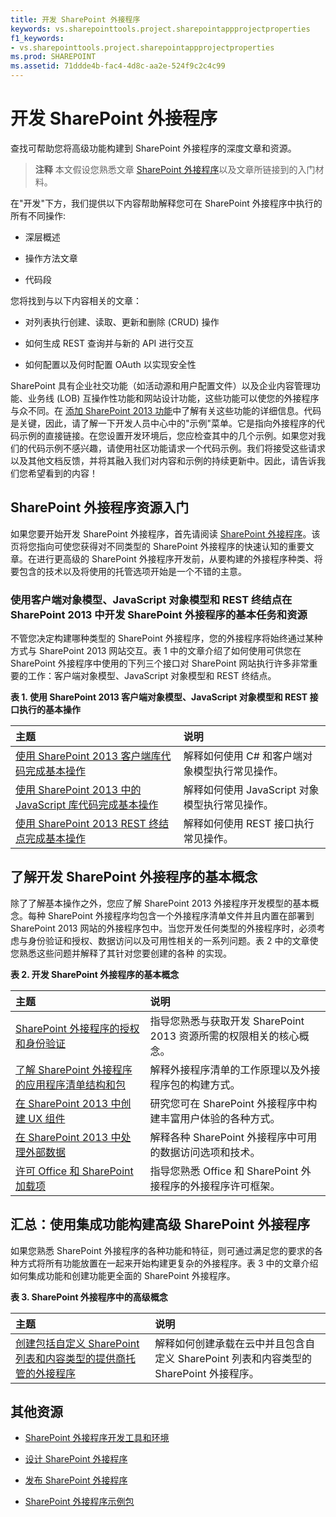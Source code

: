 ```yaml
---
title: 开发 SharePoint 外接程序
keywords: vs.sharepointtools.project.sharepointappprojectproperties
f1_keywords:
- vs.sharepointtools.project.sharepointappprojectproperties
ms.prod: SHAREPOINT
ms.assetid: 71ddde4b-fac4-4d8c-aa2e-524f9c2c4c99
---
```



# 开发 SharePoint 外接程序
查找可帮助您将高级功能构建到 SharePoint 外接程序的深度文章和资源。
> **注释**
> 本文假设您熟悉文章  [SharePoint 外接程序](sharepoint-add-ins.md)以及文章所链接到的入门材料。 




在"开发"下方，我们提供以下内容帮助解释您可在 SharePoint 外接程序中执行的所有不同操作:
- 深层概述


- 操作方法文章


- 代码段


您将找到与以下内容相关的文章：
- 对列表执行创建、读取、更新和删除 (CRUD) 操作


- 如何生成 REST 查询并与新的 API 进行交互


- 如何配置以及何时配置 OAuth 以实现安全性


SharePoint 具有企业社交功能（如活动源和用户配置文件）以及企业内容管理功能、业务线 (LOB) 互操作性功能和网站设计功能，这些功能可以使您的外接程序与众不同。在 [添加 SharePoint 2013 功能](http://msdn.microsoft.com/library/11ecb65e-6dc5-4cf1-80ca-3c16418697b6%28Office.15%29.aspx)中了解有关这些功能的详细信息。代码是关键，因此，请了解一下开发人员中心中的"示例"菜单。它是指向外接程序的代码示例的直接链接。在您设置开发环境后，您应检查其中的几个示例。如果您对我们的代码示例不感兴趣，请使用社区功能请求一个代码示例。我们将接受这些请求以及其他文档反馈，并将其融入我们对内容和示例的持续更新中。因此，请告诉我们您希望看到的内容！
## SharePoint 外接程序资源入门
<a name="bk_gettingstarted"> </a>

如果您要开始开发 SharePoint 外接程序，首先请阅读  [SharePoint 外接程序](sharepoint-add-ins.md)。该页将您指向可使您获得对不同类型的 SharePoint 外接程序的快速认知的重要文章。在进行更高级的 SharePoint 外接程序开发前，从要构建的外接程序种类、将要包含的技术以及将使用的托管选项开始是一个不错的主意。




### 使用客户端对象模型、JavaScript 对象模型和 REST 终结点在 SharePoint 2013 中开发 SharePoint 外接程序的基本任务和资源
<a name="bk_essentials"> </a>

不管您决定构建哪种类型的 SharePoint 外接程序，您的外接程序将始终通过某种方式与 SharePoint 2013 网站交互。表 1 中的文章介绍了如何使用可供您在 SharePoint 外接程序中使用的下列三个接口对 SharePoint 网站执行许多非常重要的工作：客户端对象模型、JavaScript 对象模型和 REST 终结点。




**表 1. 使用 SharePoint 2013 客户端对象模型、JavaScript 对象模型和 REST 接口执行的基本操作**


|**主题**|**说明**|
|:-----|:-----|
| [使用 SharePoint 2013 客户端库代码完成基本操作](complete-basic-operations-using-sharepoint-2013-client-library-code.md) <br/> |解释如何使用 C# 和客户端对象模型执行常见操作。  <br/> |
| [使用 SharePoint 2013 中的 JavaScript 库代码完成基本操作](complete-basic-operations-using-javascript-library-code-in-sharepoint-2013.md) <br/> |解释如何使用 JavaScript 对象模型执行常见操作。  <br/> |
| [使用 SharePoint 2013 REST 终结点完成基本操作](complete-basic-operations-using-sharepoint-2013-rest-endpoints.md) <br/> |解释如何使用 REST 接口执行常见操作。  <br/> |
 

## 了解开发 SharePoint 外接程序的基本概念
<a name="bk_fundamentals"> </a>

除了了解基本操作之外，您应了解 SharePoint 2013 外接程序开发模型的基本概念。每种 SharePoint 外接程序均包含一个外接程序清单文件并且内置在部署到 SharePoint 2013 网站的外接程序包中。当您开发任何类型的外接程序时，必须考虑与身份验证和授权、数据访问以及可用性相关的一系列问题。表 2 中的文章使您熟悉这些问题并解释了其针对您要创建的各种 的实现。




**表 2. 开发 SharePoint 外接程序的基本概念**


|**主题**|**说明**|
|:-----|:-----|
| [SharePoint 外接程序的授权和身份验证](authorization-and-authentication-of-sharepoint-add-ins.md) <br/> |指导您熟悉与获取开发 SharePoint 2013 资源所需的权限相关的核心概念。  <br/> |
| [了解 SharePoint 外接程序的应用程序清单结构和包](explore-the-app-manifest-structure-and-the-package-of-a-sharepoint-add-in.md) <br/> |解释外接程序清单的工作原理以及外接程序包的构建方式。  <br/> |
| [在 SharePoint 2013 中创建 UX 组件](create-ux-components-in-sharepoint-2013.md) <br/> |研究您可在 SharePoint 外接程序中构建丰富用户体验的各种方式。  <br/> |
| [在 SharePoint 2013 中处理外部数据](work-with-external-data-in-sharepoint-2013.md) <br/> |解释各种 SharePoint 外接程序中可用的数据访问选项和技术。  <br/> |
| [许可 Office 和 SharePoint 加载项](http://msdn.microsoft.com/library/3e0e8ff6-66d6-44ff-b0c2-59108ebd9181%28Office.15%29.aspx) <br/> |指导您熟悉 Office 和 SharePoint 外接程序的外接程序许可框架。  <br/> |
 

## 汇总：使用集成功能构建高级 SharePoint 外接程序
<a name="bk_integrate"> </a>

如果您熟悉 SharePoint 外接程序的各种功能和特征，则可通过满足您的要求的各种方式将所有功能放置在一起来开始构建更复杂的外接程序。表 3 中的文章介绍如何集成功能和创建功能更全面的 SharePoint 外接程序。




**表 3. SharePoint 外接程序中的高级概念**


|**主题**|**说明**|
|:-----|:-----|
| [创建包括自定义 SharePoint 列表和内容类型的提供商托管的外接程序](create-a-provider-hosted-add-in-that-includes-a-custom-sharepoint-list-and-conte.md) <br/> |解释如何创建承载在云中并且包含自定义 SharePoint 列表和内容类型的 SharePoint 外接程序。  <br/> |
 

## 其他资源
<a name="bk_addresources"> </a>


-  [SharePoint 外接程序开发工具和环境](tools-and-environments-for-developing-sharepoint-add-ins.md)


-  [设计 SharePoint 外接程序](design-sharepoint-add-ins.md)


-  [发布 SharePoint 外接程序](publish-sharepoint-add-ins.md)


-  [SharePoint 外接程序示例包](http://code.msdn.microsoft.com/office/Apps-for-SharePoint-sample-64c80184)



